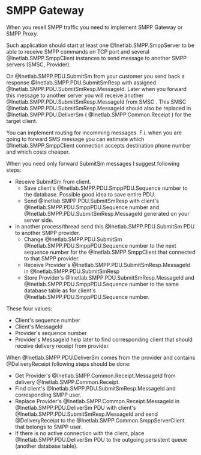SMPP Gateway
============

When you resell SMPP traffic you need to implement SMPP Gateway or SMPP Proxy.

Such application should start at least one @Inetlab.SMPP.SmppServer to be able to receive SMPP commands on TCP port and several @Inetlab.SMPP.SmppClient instances to send message to another SMPP servers (SMSC, Provider).

On @Inetlab.SMPP.PDU.SubmitSm from your customer you send back a response @Inetlab.SMPP.PDU.SubmitSmResp with assigned @Inetlab.SMPP.PDU.SubmitSmResp.MessageId. Later when you forward this message to another server you will receive another @Inetlab.SMPP.PDU.SubmitSmResp.MessageId from SMSC .
This SMSC @Inetlab.SMPP.PDU.SubmitSmResp.MessageId should also be replaced in @Inetlab.SMPP.PDU.DeliverSm ( @Inetlab.SMPP.Common.Receipt ) for the target client.

You can implement routing for incomming messages. F.i. when you are going to forward SMS message you can estimate which @Inetlab.SMPP.SmppClient connection accepts destination phone number and which costs cheaper.


When you need only forward SubmitSm messages I suggest following steps:
  - Receive SubmitSm from client.
    - Save client's @Inetlab.SMPP.PDU.SmppPDU.Sequence number to the database. Possible good idea to save entire PDU.
    - Send @Inetlab.SMPP.PDU.SubmitSmResp with client's @Inetlab.SMPP.PDU.SmppPDU.Sequence number and  @Inetlab.SMPP.PDU.SubmitSmResp.MessageId generated on your server side.
  - In another process/thread send this @Inetlab.SMPP.PDU.SubmitSm PDU to another SMPP provider.
    - Change @Inetlab.SMPP.PDU.SubmitSm @Inetlab.SMPP.PDU.SmppPDU.Sequence number to the next sequence number for the @Inetlab.SMPP.SmppClient that connected to that SMPP provider.
    - Receive Provider's @Inetlab.SMPP.PDU.SubmitSmResp.MessageId  in @Inetlab.SMPP.PDU.SubmitSmResp
    - Store Provider's @Inetlab.SMPP.PDU.SubmitSmResp.MessageId and @Inetlab.SMPP.PDU.SmppPDU.Sequence number to the same database table as for client's @Inetlab.SMPP.PDU.SmppPDU.Sequence number.

These four values:
  - Client's sequence number
  - Client's MessageId
  - Provider's sequence number
  - Provider's MessageId
help later to find corresponding client that should receive delivery receipt from provider.

When @Inetlab.SMPP.PDU.DeliverSm comes from the provider and contains @DeliveryReceipt following steps should be done:
  - Get Provider's @Inetlab.SMPP.Common.Receipt.MessageId from delivery @Inetlab.SMPP.Common.Receipt.
  - Find client's @Inetlab.SMPP.PDU.SubmitSmResp.MessageId and corresponding SMPP user. 
  - Replace Provider's @Inetlab.SMPP.Common.Receipt.MessageId  in @Inetlab.SMPP.PDU.DeliverSm PDU with client's @Inetlab.SMPP.PDU.SubmitSmResp.MessageId and send @DeliveryReceipt to the @Inetlab.SMPP.Common.SmppServerClient that belongs to SMPP user.
  - If there is no active connection with the client, place @Inetlab.SMPP.PDU.DeliverSm PDU to the outgoing persistent queue (another database table). 
